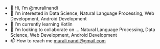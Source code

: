 - 👋 Hi, I’m @muralinandi
- 👀 I’m interested in Data Science, Natural Language Processing, Web Development, Android Development
- 🌱 I’m currently learning Kotlin
- 💞️ I’m looking to collaborate on ... Natural Language Processing, Data Science, Web Development, Android Development
- 📫 How to reach me murali.nandi@gmail.com

<!---
muralinandi/muralinandi is a ✨ special ✨ repository because its `README.md` (this file) appears on your GitHub profile.
You can click the Preview link to take a look at your changes.
--->
